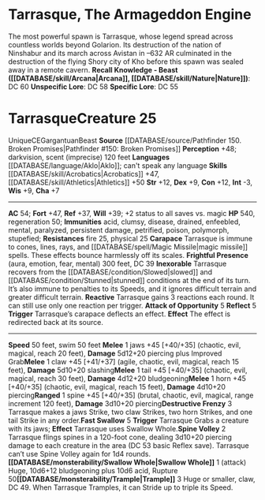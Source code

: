 ﻿---
ac: '54'
alignment: CE
all_resistance: null
burrow_speed: null
charisma: '+7'
climb_speed: null
constitution: '+12'
creature_ability:
- Attack of Opportunity
- Carapace
- Destructive Frenzy
- Fast Swallow
- Frightful Presence
- ''
- Inexorable
- Reactive
- Reflect
- Spine Volley
- Swallow Whole
- Trample
creature_family: '[[DATABASE/monsterfamily/Spawn of Rovagug|Spawn of Rovagug]]'
dexterity: '+9'
element: null
fly_speed: null
fortitude: '+47'
hardness: null
hp: '540'
id: '490'
immunity:
- acid
- clumsy
- disease
- drained
- enfeebled
- mental
- paralyzed
- persistent damage
- petrified
- poison
- polymorph
- stupefied
intelligence: '-3'
land_speed: '50'
language:
- '[[DATABASE/language/Aklo|Aklo]] ; can''t speak any language'
level: '25'
max_speed: '50'
name: Tarrasque
perception: '+48'
rarity: Unique
reflex: '+37'
resistance:
- fire 25
- physical 25
rus_type_level: null
school: null
sense:
- darkvision
- scent (imprecise) 120 feet
size: Gargantuan
skill:
- '[[DATABASE/skill/Acrobatics|Acrobatics]] +47'
- '[[DATABASE/skill/Athletics|Athletics]] +50'
source: '[[DATABASE/source/Pathfinder 150. Broken Promises|Pathfinder #150: Broken
  Promises]]'
speed:
- 50 feet
- swim 50 feet
spell: null
strength: '+12'
strength_req: '12'
strongest_save:
- Fortitude
swim_speed: '50'
trait:
- '[[DATABASE/trait/Beast|Beast]]'
- '[[DATABASE/trait/Unique|Unique]]'
type: Creature
vision: Darkvision
weakest_save:
- Reflex
weakness: null
will: '+39'
wisdom: '+9'

---
# Tarrasque, The Armageddon Engine

The most powerful spawn is Tarrasque, whose legend spread across countless worlds beyond Golarion. Its destruction of the nation of Ninshabur and its march across Avistan in –632 AR culminated in the destruction of the flying Shory city of Kho before this spawn was sealed away in a remote cavern.
**Recall Knowledge - Beast ([[DATABASE/skill/Arcana|Arcana]], [[DATABASE/skill/Nature|Nature]])**: DC 60
**Unspecific Lore**: DC 58
**Specific Lore**: DC 55

# Tarrasque<span class="item-type">Creature 25</span>

<span class="trait-unique item-trait">Unique</span><span class="trait-alignment item-trait">CE</span><span class="trait-size item-trait">Gargantuan</span><span class="item-trait">Beast</span>
**Source** [[DATABASE/source/Pathfinder 150. Broken Promises|Pathfinder #150: Broken Promises]]
**Perception** +48; darkvision, scent (imprecise) 120 feet
**Languages** [[DATABASE/language/Aklo|Aklo]]; can't speak any language
**Skills** [[DATABASE/skill/Acrobatics|Acrobatics]] +47, [[DATABASE/skill/Athletics|Athletics]] +50
**Str** +12, **Dex** +9, **Con** +12, **Int** -3, **Wis** +9, **Cha** +7

---
**AC** 54; **Fort** +47, **Ref** +37, **Will** +39; +2 status to all saves vs. magic
**HP** 540, regeneration 50; **Immunities** acid, clumsy, disease, drained, enfeebled, mental, paralyzed, persistent damage, petrified, poison, polymorph, stupefied; **Resistances** fire 25, physical 25
<span class="in-box-ability">**Carapace** Tarrasque is immune to cones, lines, rays, and [[DATABASE/spell/Magic Missile|magic missile]] spells. These effects bounce harmlessly off its scales.</span><span class="in-box-ability"> **Frightful Presence** (aura, emotion, fear, mental) 300 feet, DC 39</span><span class="in-box-ability"> **Inexorable** Tarrasque recovers from the [[DATABASE/condition/Slowed|slowed]] and [[DATABASE/condition/Stunned|stunned]] conditions at the end of its turn. It’s also immune to penalties to its Speeds, and it ignores difficult terrain and greater difficult terrain.</span><span class="in-box-ability"> **Reactive** Tarrasque gains 3 reactions each round. It can still use only one reaction per trigger.</span><span class="in-box-ability"> **Attack of Opportunity** <span class="action-icon">5</span> </span><span class="in-box-ability"> **Reflect** <span class="action-icon">5</span> **Trigger** Tarrasque’s carapace deflects an effect. **Effect** The effect is redirected back at its source.</span>

---
**Speed** 50 feet, swim 50 feet
<span class="in-box-ability">**Melee** <span class="action-icon">1</span> jaws +45 [+40/+35] (chaotic, evil, magical, reach 20 feet), **Damage** 5d12+20 piercing plus Improved Grab</span><span class="in-box-ability">**Melee** <span class="action-icon">1</span> claw +45 [+41/+37] (agile, chaotic, evil, magical, reach 15 feet), **Damage** 5d10+20 slashing</span><span class="in-box-ability">**Melee** <span class="action-icon">1</span> tail +45 [+40/+35] (chaotic, evil, magical, reach 30 feet), **Damage** 4d12+20 bludgeoning</span><span class="in-box-ability">**Melee** <span class="action-icon">1</span> horn +45 [+40/+35] (chaotic, evil, magical, reach 15 feet), **Damage** 4d10+20 piercing</span><span class="in-box-ability">**Ranged** <span class="action-icon">1</span> spine +45 [+40/+35] (brutal, chaotic, evil, magical, range increment 120 feet), **Damage** 3d10+20 piercing</span><span class="in-box-ability">**Destructive Frenzy** <span class="action-icon">3</span> Tarrasque makes a jaws Strike, two claw Strikes, two horn Strikes, and one tail Strike in any order.</span><span class="in-box-ability">**Fast Swallow** <span class="action-icon">5</span> **Trigger** Tarrasque Grabs a creature with its jaws; **Effect** Tarrasque uses Swallow Whole.</span><span class="in-box-ability">**Spine Volley** <span class="action-icon">2</span> Tarrasque flings spines in a 120-foot cone, dealing 3d10+20 piercing damage to each creature in the area (DC 53 basic Reflex save). Tarrasque can’t use Spine Volley again for 1d4 rounds.</span><span class="in-box-ability">**[[DATABASE/monsterability/Swallow Whole|Swallow Whole]]** <span class="action-icon">1</span> (attack) Huge, 10d6+12 bludgeoning plus 10d6 acid, Rupture 50</span><span class="in-box-ability">**[[DATABASE/monsterability/Trample|Trample]]** <span class="action-icon">3</span> Huge or smaller, claw, DC 49. When Tarrasque Tramples, it can Stride up to triple its Speed.</span>